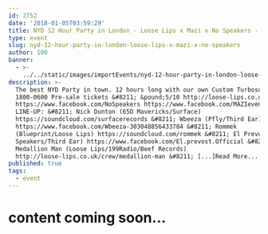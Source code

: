 ```yaml
---
id: 2752
date: '2018-01-05T03:59:29'
title: NYD 12 Hour Party in London - Loose Lips x Mazi x No Speakers - Loose Lips
type: event
slug: nyd-12-hour-party-in-london-loose-lips-x-mazi-x-no-speakers
author: 100
banner:
  - >-
    ../../static/images/importEvents/nyd-12-hour-party-in-london-loose-lips-x-mazi-x-no-speakers/image2752.jpeg
description: >-
  The best NYD Party in town. 12 hours long with our own Custom Turbosound rig.
  1800-0600 Pre-sale tickets &#8211; &pound;5/10 http://loose-lips.co.uk
  https://www.facebook.com/NoSpeakers https://www.facebook.com/MAZIevents
  LINE-UP: &#8211; Nick Dunton (65D Mavericks/Surface)
  https://soundcloud.com/surfacerecords &#8211; Wbeeza (Pfly/Third Ear)
  https://www.facebook.com/Wbeeza-303048856433784 &#8211; Rommek
  (Blueprint/Loose Lips) https://soundcloud.com/rommek &#8211; El Prevost (No
  Speakers/Third Ear) https://www.facebook.com/El.prevost.Official &#8211;
  Medallion Man (Loose Lips/199Radio/Beef Records)
  http://loose-lips.co.uk/crew/medallion-man &#8211; [...]Read More...
published: true
tags:
  - event
---
```

content coming soon...
======================